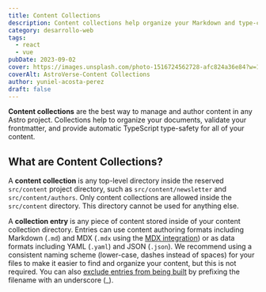 ```yaml
---
title: Content Collections
description: Content collections help organize your Markdown and type-check your frontmatter with schemas.
category: desarrollo-web
tags:
  - react
  - vue
pubDate: 2023-09-02
cover: https://images.unsplash.com/photo-1516724562728-afc824a36e84?w=1960&h=1102&auto=format&fit=crop&q=60&ixlib=rb-4.0.3&ixid=M3wxMjA3fDB8MHxzZWFyY2h8MzZ8fGJsYWNrfGVufDB8MHwwfHx8Mg%3D%3D
coverAlt: AstroVerse-Content Collections
author: yuniel-acosta-perez
draft: false
---
```


**Content collections** are the best way to manage and author content in any Astro project. Collections help to organize your documents, validate your frontmatter, and provide automatic TypeScript type-safety for all of your content.

## What are Content Collections?

A **content collection** is any top-level directory inside the reserved `src/content` project directory, such as `src/content/newsletter` and `src/content/authors`. Only content collections are allowed inside the `src/content` directory. This directory cannot be used for anything else.

A **collection entry** is any piece of content stored inside of your content collection directory. Entries can use content authoring formats including Markdown (`.md`) and MDX (`.mdx` using the [MDX integration](/en/guides/integrations-guide/mdx/)) or as data formats including YAML (`.yaml`) and JSON (`.json`). We recommend using a consistent naming scheme (lower-case, dashes instead of spaces) for your files to make it easier to find and organize your content, but this is not required. You can also [exclude entries from being built](/en/core-concepts/routing/#excluding-pages) by prefixing the filename with an underscore (\_).
